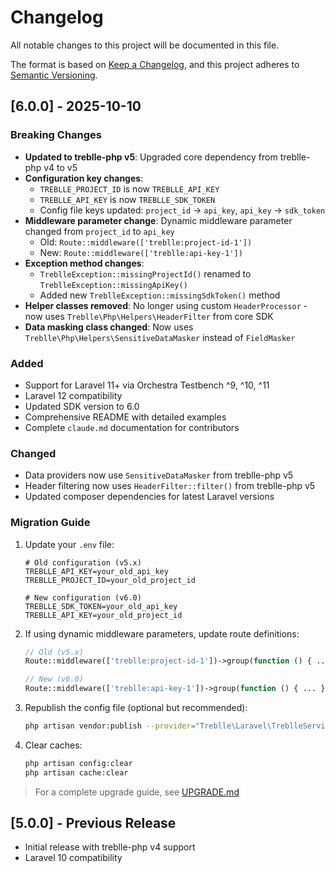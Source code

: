 # Changelog

All notable changes to this project will be documented in this file.

The format is based on [Keep a Changelog](https://keepachangelog.com/en/1.0.0/),
and this project adheres to [Semantic Versioning](https://semver.org/spec/v2.0.0.html).

## [6.0.0] - 2025-10-10

### Breaking Changes

- **Updated to treblle-php v5**: Upgraded core dependency from treblle-php v4 to v5
- **Configuration key changes**:
  - `TREBLLE_PROJECT_ID` is now `TREBLLE_API_KEY`
  - `TREBLLE_API_KEY` is now `TREBLLE_SDK_TOKEN`
  - Config file keys updated: `project_id` → `api_key`, `api_key` → `sdk_token`
- **Middleware parameter change**: Dynamic middleware parameter changed from `project_id` to `api_key`
  - Old: `Route::middleware(['treblle:project-id-1'])`
  - New: `Route::middleware(['treblle:api-key-1'])`
- **Exception method changes**:
  - `TreblleException::missingProjectId()` renamed to `TreblleException::missingApiKey()`
  - Added new `TreblleException::missingSdkToken()` method
- **Helper classes removed**: No longer using custom `HeaderProcessor` - now uses `Treblle\Php\Helpers\HeaderFilter` from core SDK
- **Data masking class changed**: Now uses `Treblle\Php\Helpers\SensitiveDataMasker` instead of `FieldMasker`

### Added

- Support for Laravel 11+ via Orchestra Testbench ^9, ^10, ^11
- Laravel 12 compatibility
- Updated SDK version to 6.0
- Comprehensive README with detailed examples
- Complete `claude.md` documentation for contributors

### Changed

- Data providers now use `SensitiveDataMasker` from treblle-php v5
- Header filtering now uses `HeaderFilter::filter()` from treblle-php v5
- Updated composer dependencies for latest Laravel versions

### Migration Guide

1. Update your `.env` file:
   ```shell
   # Old configuration (v5.x)
   TREBLLE_API_KEY=your_old_api_key
   TREBLLE_PROJECT_ID=your_old_project_id

   # New configuration (v6.0)
   TREBLLE_SDK_TOKEN=your_old_api_key
   TREBLLE_API_KEY=your_old_project_id
   ```

2. If using dynamic middleware parameters, update route definitions:
   ```php
   // Old (v5.x)
   Route::middleware(['treblle:project-id-1'])->group(function () { ... });

   // New (v6.0)
   Route::middleware(['treblle:api-key-1'])->group(function () { ... });
   ```

3. Republish the config file (optional but recommended):
   ```bash
   php artisan vendor:publish --provider="Treblle\Laravel\TreblleServiceProvider" --force
   ```

4. Clear caches:
   ```bash
   php artisan config:clear
   php artisan cache:clear
   ```

> For a complete upgrade guide, see [UPGRADE.md](UPGRADE.md)

## [5.0.0] - Previous Release

- Initial release with treblle-php v4 support
- Laravel 10 compatibility
